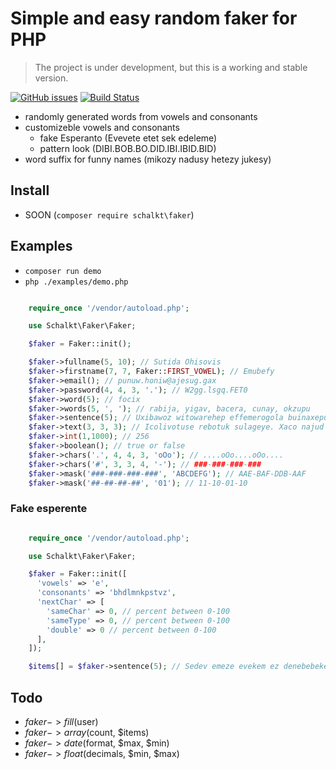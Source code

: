 # Simple and easy random faker for PHP

> The project is under development, but this is a working and stable version.

[![GitHub issues](https://img.shields.io/github/issues/schalkt/faker.svg?style=flat-square)](https://github.com/schalkt/faker/issues)
[![Build Status](https://travis-ci.org/schalkt/faker.svg?branch=master)](https://travis-ci.org/schalkt/faker)

- randomly generated words from vowels and consonants
- customizeble vowels and consonants
  - fake Esperanto (Evevete etet sek edeleme)
  - pattern look (DIBI.BOB.BO.DID.IBI.IBID.BID)
- word suffix for funny names (mikozy nadusy hetezy jukesy)

## Install

- SOON (`composer require schalkt\faker`)

## Examples

- `composer run demo`
- `php ./examples/demo.php`

```php

    require_once '/vendor/autoload.php';

    use Schalkt\Faker\Faker;

    $faker = Faker::init();

    $faker->fullname(5, 10); // Sutida Ohisovis
    $faker->firstname(7, 7, Faker::FIRST_VOWEL); // Emubefy
    $faker->email(); // punuw.honiw@ajesug.gax
    $faker->password(4, 4, 3, '.'); // W2gg.lsgq.FET0
    $faker->word(5); // focix
    $faker->words(5, ', '); // rabija, yigav, bacera, cunay, okzupu
    $faker->sentence(5); // Uxibawoz witowarehep effemerogola buinaxepugo nuxehow.
    $faker->text(3, 3, 3); // Icolivotuse rebotuk sulageye. Xaco najud quq.
    $faker->int(1,1000); // 256 
    $faker->boolean(); // true or false    
    $faker->chars('.', 4, 4, 3, 'oOo'); // ....oOo....oOo....    
    $faker->chars('#', 3, 3, 4, '-'); // ###-###-###-###
    $faker->mask('###-###-###-###', 'ABCDEFG'); // AAE-BAF-DDB-AAF
    $faker->mask('##-##-##-##', '01'); // 11-10-01-10

```

### Fake esperente

```php

    require_once '/vendor/autoload.php';

    use Schalkt\Faker\Faker;

    $faker = Faker::init([
      'vowels' => 'e',
      'consonants' => 'bhdlmnkpstvz',
      'nextChar' => [
        'sameChar' => 0, // percent between 0-100
        'sameType' => 0, // percent between 0-100
        'double' => 0 // percent between 0-100
      ],
    ]);

    $items[] = $faker->sentence(5); // Sedev emeze evekem ez denebebekepep.

```

## Todo

- $faker->fill($user)
- $faker->array($count, $items)
- $faker->date($format, $max, $min)
- $faker->float($decimals, $min, $max)
